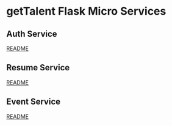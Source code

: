 getTalent Flask Micro Services
==============================

Auth Service
-----------
[README](auth_service/README.md)


Resume Service
-------------
[README](resume_service/README.md)


Event Service
-------------
[README](event_service/README.md)